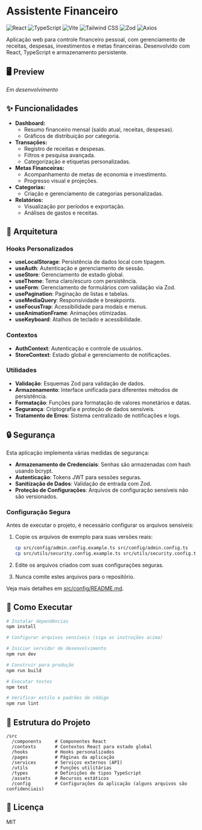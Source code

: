 # Assistente Financeiro

![React](https://img.shields.io/badge/React-18.2.0-blue)
![TypeScript](https://img.shields.io/badge/TypeScript-5.0.2-3178C6)
![Vite](https://img.shields.io/badge/Vite-4.4.5-646CFF)
![Tailwind CSS](https://img.shields.io/badge/Styling-Tailwind_CSS-06B6D4)
![Zod](https://img.shields.io/badge/Validation-Zod-3068B7)
![Axios](https://img.shields.io/badge/HTTP-Axios-5A29E4)

Aplicação web para controle financeiro pessoal, com gerenciamento de receitas, despesas, investimentos e metas financeiras. Desenvolvido com React, TypeScript e armazenamento persistente.

## 🖥️ Preview  
*Em desenvolvimento*

## ✨ Funcionalidades  
- **Dashboard:**  
  - Resumo financeiro mensal (saldo atual, receitas, despesas).  
  - Gráficos de distribuição por categoria.  
- **Transações:**
  - Registro de receitas e despesas.
  - Filtros e pesquisa avançada.
  - Categorização e etiquetas personalizadas.
- **Metas Financeiras:**  
  - Acompanhamento de metas de economia e investimento.  
  - Progresso visual e projeções.  
- **Categorias:**  
  - Criação e gerenciamento de categorias personalizadas.
- **Relatórios:**  
  - Visualização por períodos e exportação.
  - Análises de gastos e receitas.

## 🧩 Arquitetura

### Hooks Personalizados
- **useLocalStorage**: Persistência de dados local com tipagem.
- **useAuth**: Autenticação e gerenciamento de sessão.
- **useStore**: Gerenciamento de estado global.
- **useTheme**: Tema claro/escuro com persistência.
- **useForm**: Gerenciamento de formulários com validação via Zod.
- **usePagination**: Paginação de listas e tabelas.
- **useMediaQuery**: Responsividade e breakpoints.
- **useFocusTrap**: Acessibilidade para modais e menus.
- **useAnimationFrame**: Animações otimizadas.
- **useKeyboard**: Atalhos de teclado e acessibilidade.

### Contextos
- **AuthContext**: Autenticação e controle de usuários.
- **StoreContext**: Estado global e gerenciamento de notificações.

### Utilidades
- **Validação**: Esquemas Zod para validação de dados.
- **Armazenamento**: Interface unificada para diferentes métodos de persistência.
- **Formatação**: Funções para formatação de valores monetários e datas.
- **Segurança**: Criptografia e proteção de dados sensíveis.
- **Tratamento de Erros**: Sistema centralizado de notificações e logs.

## 🔒 Segurança

Esta aplicação implementa várias medidas de segurança:

- **Armazenamento de Credenciais**: Senhas são armazenadas com hash usando bcrypt.
- **Autenticação**: Tokens JWT para sessões seguras.
- **Sanitização de Dados**: Validação de entrada com Zod.
- **Proteção de Configurações**: Arquivos de configuração sensíveis não são versionados.

### Configuração Segura

Antes de executar o projeto, é necessário configurar os arquivos sensíveis:

1. Copie os arquivos de exemplo para suas versões reais:
   ```bash
   cp src/config/admin.config.example.ts src/config/admin.config.ts
   cp src/utils/security.config.example.ts src/utils/security.config.ts
   ```

2. Edite os arquivos criados com suas configurações seguras.

3. Nunca comite estes arquivos para o repositório.

Veja mais detalhes em [src/config/README.md](src/config/README.md).

## 🚀 Como Executar

```bash
# Instalar dependências
npm install

# Configurar arquivos sensíveis (siga as instruções acima)

# Iniciar servidor de desenvolvimento
npm run dev

# Construir para produção
npm run build

# Executar testes
npm test

# Verificar estilo e padrões de código
npm run lint
```

## 📁 Estrutura do Projeto

```
/src
  /components     # Componentes React
  /contexts       # Contextos React para estado global
  /hooks          # Hooks personalizados
  /pages          # Páginas da aplicação
  /services       # Serviços externos (API)
  /utils          # Funções utilitárias
  /types          # Definições de tipos TypeScript
  /assets         # Recursos estáticos
  /config         # Configurações da aplicação (alguns arquivos são confidenciais)
```

## 📄 Licença

MIT
